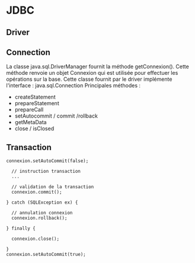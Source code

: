 # JDBC

## Driver

## Connection
La classe java.sql.DriverManager fournit la méthode getConnexion().
Cette méthode renvoie un objet Connexion qui est utilisée pour effectuer les opérations sur la base.
Cette classe fournit par le driver implémente l'interface : java.sql.Connection
Principales méthodes :
* createStatement
* prepareStatement
* prepareCall
* setAutocommit / commit  /rollback
* getMetaData
* close / isClosed

## Transaction
````
connexion.setAutoCommit(false);

  // instruction transaction
  ...
  
  // validation de la transaction
  connexion.commit();

} catch (SQLException ex) {

  // annulation connexion
  connexion.rollback();
  
} finally {

  connexion.close();
  
}
connexion.setAutoCommit(true);
````

